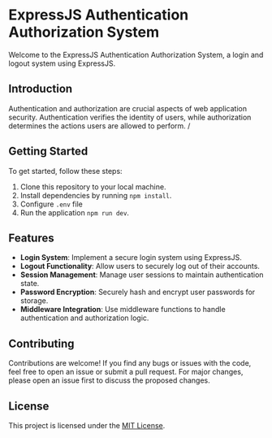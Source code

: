 # ExpressJS Authentication Authorization System

Welcome to the ExpressJS Authentication Authorization System, a login and logout system using ExpressJS.

## Introduction

Authentication and authorization are crucial aspects of web application security. Authentication verifies the identity of users, while authorization determines the actions users are allowed to perform. /

## Getting Started

To get started, follow these steps:

1. Clone this repository to your local machine.
2. Install dependencies by running `npm install`.
3. Configure `.env` file
4. Run the application `npm run dev`.

## Features

- **Login System**: Implement a secure login system using ExpressJS.
- **Logout Functionality**: Allow users to securely log out of their accounts.
- **Session Management**: Manage user sessions to maintain authentication state.
- **Password Encryption**: Securely hash and encrypt user passwords for storage.
- **Middleware Integration**: Use middleware functions to handle authentication and authorization logic.

## Contributing

Contributions are welcome! If you find any bugs or issues with the code, feel free to open an issue or submit a pull request. For major changes, please open an issue first to discuss the proposed changes.

## License

This project is licensed under the [MIT License](LICENSE).
